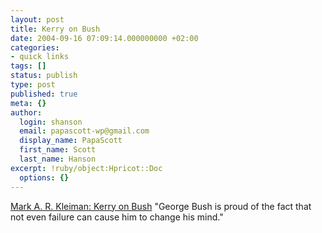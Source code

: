 ```yaml
---
layout: post
title: Kerry on Bush
date: 2004-09-16 07:09:14.000000000 +02:00
categories:
- quick links
tags: []
status: publish
type: post
published: true
meta: {}
author:
  login: shanson
  email: papascott-wp@gmail.com
  display_name: PapaScott
  first_name: Scott
  last_name: Hanson
excerpt: !ruby/object:Hpricot::Doc
  options: {}
---
```

<p><a href="http://www.markarkleiman.com/archives/election_2004_/2004/09/kerry_on_bush.php">Mark A. R. Kleiman: Kerry on Bush</a> "George Bush is proud of the fact that not even failure can cause him to change his mind."</p>
